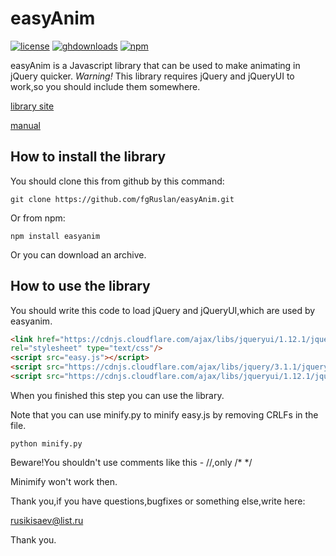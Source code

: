 # easyAnim

[![license](https://img.shields.io/badge/license-MIT-brightgreen.svg?style=flat-square)](http://choosealicense.com/licenses/gpl-3.0/)
[![ghdownloads](https://img.shields.io/github/downloads/fgRuslan/easyAnim/latest/total.svg)](https://github.com/fgRuslan/easyAnim/releases)
[![npm](https://img.shields.io/npm/dm/easyanim.svg)](https://www.npmjs.com/package/easyanim)

easyAnim  is  a  Javascript  library  that  can  be  used  to  make  animating  in  jQuery  quicker.
*Warning!* This  library  requires  jQuery and  jQueryUI  to  work,so you  should  include  them  somewhere.

[library  site](https://fgRuslan.github.io/easyAnim)

[manual](https://github.com/fgRuslan/easyAnim/blob/master/manual.md)

## How to install the library
You should clone this from github  by  this  command:

```
git clone https://github.com/fgRuslan/easyAnim.git
```

Or  from  npm:

```
npm install easyanim
```

Or  you  can  download  an  archive.

## How  to  use  the  library
You  should  write  this  code  to  load  jQuery  and  jQueryUI,which  are  used  by  easyanim.

```html
<link href="https://cdnjs.cloudflare.com/ajax/libs/jqueryui/1.12.1/jquery-ui.min.css" 
rel="stylesheet" type="text/css"/>
<script src="easy.js"></script>
<script src="https://cdnjs.cloudflare.com/ajax/libs/jquery/3.1.1/jquery.min.js"></script>
<script src="https://cdnjs.cloudflare.com/ajax/libs/jqueryui/1.12.1/jquery-ui.min.js"></script>
```
When  you  finished  this  step  you   can  use  the  library.

Note  that  you  can  use  minify.py  to  minify  easy.js  by  removing  CRLFs  in  the  file.

```
python minify.py
```

Beware!You  shouldn't  use  comments  like  this  -  //,only  /*  */

Minimify  won't  work  then.

Thank  you,if  you  have  questions,bugfixes  or  something  else,write  here:

rusikisaev@list.ru

Thank  you.
